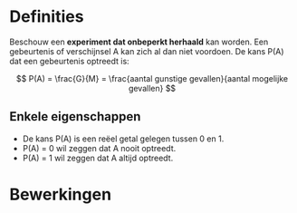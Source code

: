 # Definities

Beschouw een **experiment dat onbeperkt herhaald** kan worden. Een gebeurtenis of verschijnsel A kan zich al dan niet voordoen. De kans P(A) dat een gebeurtenis optreedt is:

$$ P(A) = \frac{G}{M} = \frac{aantal gunstige gevallen}{aantal mogelijke gevallen} $$

## Enkele eigenschappen

- De kans P(A) is een reëel getal gelegen tussen 0 en 1.
- P(A) = 0 wil zeggen dat A nooit optreedt.
- P(A) = 1 wil zeggen dat A altijd optreedt.

# Bewerkingen
